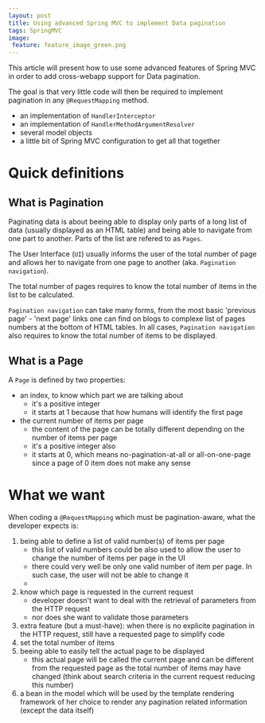 ```yaml
---
layout: post
title: Using advanced Spring MVC to implement Data pagination
tags: SpringMVC
image:
 feature: feature_image_green.png
---
```


This article will present how to use some advanced features of Spring MVC in order to add cross-webapp support for Data pagination.

The goal is that very little code will then be required to implement pagination in any `@RequestMapping` method.



* an implementation of `HandlerInterceptor`
* an implementation of `HandlerMethodArgumentResolver`
* several model objects
* a little bit of Spring MVC configuration to get all that together


# Quick definitions

## What is Pagination

Paginating data is about beeing able to display only parts of a long list of data (usually displayed as an HTML table) and being able
to navigate from one part to another. Parts of the list are refered to as `Pages`.

The User Interface (`UI`) usually informs the user of the total number of page and allows her to navigate from one page to another
(aka. `Pagination navigation`).

The total number of pages requires to know the total number of items in the list to be calculated.

`Pagination navigation` can take many forms, from the most basic 'previous page' - 'next page' links one can find on blogs to complexe
list of pages numbers at the bottom of HTML tables.
In all cases, `Pagination navigation` also requires to know the total number of items to be displayed.

## What is a Page

A `Page` is defined by two properties:

* an index, to know which part we are talking about
    - it's a positive integer
    - it starts at 1 because that how humans will identify the first page
* the current number of items per page
    - the content of the page can be totally different depending on the number of items per page
    - it's a positive integer also
    - it starts at 0, which means no-pagination-at-all or all-on-one-page since a page of 0 item does not make any sense

# What we want

When coding a `@RequestMapping` which must be pagination-aware, what the developer expects is:

1. being able to define a list of valid number(s) of items per page
    - this list of valid numbers could be also used to allow the user to change the number of items per page in the UI
    - there could very well be only one valid number of item per page. In such case, the user will not be able to change it
    - 
2. know which page is requested in the current request
    - developer doesn't want to deal with the retrieval of parameters from the HTTP request
    - nor does she want to validate those parameters
3. extra feature (but a must-have): when there is no explicite pagination in the HTTP request, still have a requested page to simplify code
4. set the total number of items
5. beeing able to easily tell the actual page to be displayed
    - this actual page will be called the current page and can be different from the requested page as the total number of items may have changed 
    (think about search criteria in the current request reducing this number)
6. a bean in the model which will be used by the template rendering framework of her choice to render any pagination related information
(except the data itself)
